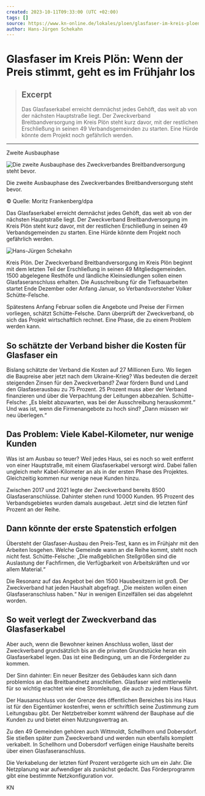 ```yaml
---
created: 2023-10-11T09:33:00 (UTC +02:00)
tags: []
source: https://www.kn-online.de/lokales/ploen/glasfaser-im-kreis-ploen-wenn-der-preis-stimmt-geht-es-im-fruehjahr-los-AYQMODK5TTWGUT3R4ZNX3ZWYQI.html
author: Hans-Jürgen Schekahn
---
```


# Glasfaser im Kreis Plön: Wenn der Preis stimmt, geht es im Frühjahr los

> ## Excerpt
> Das Glasfaserkabel erreicht demnächst jedes Gehöft, das weit ab von der nächsten Hauptstraße liegt. Der Zweckverband Breitbandversorgung im Kreis Plön steht kurz davor, mit der restlichen Erschließung in seinen 49 Verbandsgemeinden zu starten. Eine Hürde könnte dem Projekt noch gefährlich werden.

---
Zweite Ausbauphase

![Die zweite Ausbauphase des Zweckverbandes Breitbandversorgung steht bevor.](https://www.kn-online.de/resizer/mawe93j_HLPaOMc3t6HzH7Z5WAU=/428x241/filters:quality(70):format(webp)/cloudfront-eu-central-1.images.arcpublishing.com/madsack/YTZD2LHITYB27TUARRVMPFO5K4.jpg)



Die zweite Ausbauphase des Zweckverbandes Breitbandversorgung steht bevor.

© Quelle: Moritz Frankenberg/dpa

Das Glasfaserkabel erreicht demnächst jedes Gehöft, das weit ab von der nächsten Hauptstraße liegt. Der Zweckverband Breitbandversorgung im Kreis Plön steht kurz davor, mit der restlichen Erschließung in seinen 49 Verbandsgemeinden zu starten. Eine Hürde könnte dem Projekt noch gefährlich werden.

![Hans-Jürgen Schekahn ](https://www.kn-online.de/resizer/8tjHPz9_LApBavPofV1Fxi92SEY=/56x56/filters:quality(70):format(webp)/s3.amazonaws.com/arc-authors/madsack/6553473e-825e-420f-b4b1-c5c00ac0245f.png)



Kreis Plön. Der Zweckverband Breitbandversorgung im Kreis Plön beginnt mit dem letzten Teil der Erschließung in seinen 49 Mitgliedsgemeinden. 1500 abgelegene Resthöfe und ländliche Kleinsiedlungen sollen einen Glasfaseranschluss erhalten. Die Ausschreibung für die Tiefbauarbeiten startet Ende Dezember oder Anfang Januar, so Verbandsvorsteher Volker Schütte-Felsche.

Spätestens Anfang Februar sollen die Angebote und Preise der Firmen vorliegen, schätzt Schütte-Felsche. Dann überprüft der Zweckverband, ob sich das Projekt wirtschaftlich rechnet. Eine Phase, die zu einem Problem werden kann.

## So schätzte der Verband bisher die Kosten für Glasfaser ein

Bislang schätzte der Verband die Kosten auf 27 Millionen Euro. Wo liegen die Baupreise aber jetzt nach dem Ukraine-Krieg? Was bedeuten die derzeit steigenden Zinsen für den Zweckverband? Zwar fördern Bund und Land den Glasfaserausbau zu 75 Prozent. 25 Prozent muss aber der Verband finanzieren und über die Verpachtung der Leitungen abbezahlen. Schütte-Felsche: „Es bleibt abzuwarten, was bei der Ausschreibung herauskommt.“ Und was ist, wenn die Firmenangebote zu hoch sind? „Dann müssen wir neu überlegen.“

## Das Problem: Viele Kabel-Kilometer, nur wenige Kunden

Was ist am Ausbau so teuer? Weil jedes Haus, sei es noch so weit entfernt von einer Hauptstraße, mit einem Glasfaserkabel versorgt wird. Dabei fallen ungleich mehr Kabel-Kilometer an als in der ersten Phase des Projektes. Gleichzeitig kommen nur wenige neue Kunden hinzu.

Zwischen 2017 und 2021 legte der Zweckverband bereits 8500 Glasfaseranschlüsse. Dahinter stehen rund 10 000 Kunden. 95 Prozent des Verbandsgebietes wurden damals ausgebaut. Jetzt sind die letzten fünf Prozent an der Reihe.

## Dann könnte der erste Spatenstich erfolgen

Übersteht der Glasfaser-Ausbau den Preis-Test, kann es im Frühjahr mit den Arbeiten losgehen. Welche Gemeinde wann an die Reihe kommt, steht noch nicht fest. Schütte-Felsche: „Die maßgeblichen Stellgrößen sind die Auslastung der Fachfirmen, die Verfügbarkeit von Arbeitskräften und vor allem Material.“

Die Resonanz auf das Angebot bei den 1500 Hausbesitzern ist groß. Der Zweckverband hat jeden Haushalt abgefragt. „Die meisten wollen einen Glasfaseranschluss haben.“ Nur in wenigen Einzelfällen sei das abgelehnt worden.

## So weit verlegt der Zweckverband das Glasfaserkabel

Aber auch, wenn die Bewohner keinen Anschluss wollen, lässt der Zweckverband grundsätzlich bis an die privaten Grundstücke heran ein Glasfaserkabel legen. Das ist eine Bedingung, um an die Fördergelder zu kommen.

Der Sinn dahinter: Ein neuer Besitzer des Gebäudes kann sich dann problemlos an das Breitbandnetz anschließen. Glasfaser wird mittlerweile für so wichtig erachtet wie eine Stromleitung, die auch zu jedem Haus führt.

Der Hausanschluss von der Grenze des öffentlichen Bereiches bis ins Haus ist für den Eigentümer kostenfrei, wenn er schriftlich seine Zustimmung zum Leitungsbau gibt. Der Netzbetreiber kommt während der Bauphase auf die Kunden zu und bietet einen Nutzungsvertrag an.


Zu den 49 Gemeinden gehören auch Wittmoldt, Schellhorn und Dobersdorf. Sie stießen später zum Zweckverband und werden nun ebenfalls komplett verkabelt. In Schellhorn und Dobersdorf verfügen einige Haushalte bereits über einen Glasfaseranschluss.

Die Verkabelung der letzten fünf Prozent verzögerte sich um ein Jahr. Die Netzplanung war aufwendiger als zunächst gedacht. Das Förderprogramm gibt eine bestimmte Netzkonfiguration vor.

KN
